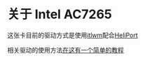 # 关于 Intel AC7265

这张卡目前的驱动方式是使用[itlwm](https://github.com/OpenIntelWireless/itlwm)配合[HeliPort](https://github.com/OpenIntelWireless/HeliPort)

相关驱动的使用方法[在这有一个简单的教程](https://github.com/OpenIntelWireless/itlwm/issues/146)

